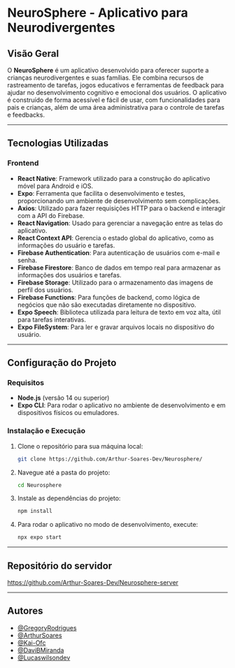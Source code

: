 # **NeuroSphere - Aplicativo para Neurodivergentes**

## **Visão Geral**

O **NeuroSphere** é um aplicativo desenvolvido para oferecer suporte a crianças neurodivergentes e suas famílias. Ele combina recursos de rastreamento de tarefas, jogos educativos e ferramentas de feedback para ajudar no desenvolvimento cognitivo e emocional dos usuários. O aplicativo é construído de forma acessível e fácil de usar, com funcionalidades para pais e crianças, além de uma área administrativa para o controle de tarefas e feedbacks.

---

## **Tecnologias Utilizadas**

### **Frontend**

- **React Native**: Framework utilizado para a construção do aplicativo móvel para Android e iOS.
- **Expo**: Ferramenta que facilita o desenvolvimento e testes, proporcionando um ambiente de desenvolvimento sem complicações.
- **Axios**: Utilizado para fazer requisições HTTP para o backend e interagir com a API do Firebase.
- **React Navigation**: Usado para gerenciar a navegação entre as telas do aplicativo.
- **React Context API**: Gerencia o estado global do aplicativo, como as informações do usuário e tarefas.
- **Firebase Authentication**: Para autenticação de usuários com e-mail e senha.
- **Firebase Firestore**: Banco de dados em tempo real para armazenar as informações dos usuários e tarefas.
- **Firebase Storage**: Utilizado para o armazenamento das imagens de perfil dos usuários.
- **Firebase Functions**: Para funções de backend, como lógica de negócios que não são executadas diretamente no dispositivo.
- **Expo Speech**: Biblioteca utilizada para leitura de texto em voz alta, útil para tarefas interativas.
- **Expo FileSystem**: Para ler e gravar arquivos locais no dispositivo do usuário.
---

## **Configuração do Projeto**

### **Requisitos**

- **Node.js** (versão 14 ou superior)
- **Expo CLI**: Para rodar o aplicativo no ambiente de desenvolvimento e em dispositivos físicos ou emuladores.

### **Instalação e Execução**

1. Clone o repositório para sua máquina local:
   ```bash
   git clone https://github.com/Arthur-Soares-Dev/Neurosphere/
   
2. Navegue até a pasta do projeto:
   ```bash
   cd Neurosphere
   
3. Instale as dependências do projeto:
   ```bash
   npm install
   
4. Para rodar o aplicativo no modo de desenvolvimento, execute:
   ```bash
   npx expo start

---
## Repositório do servidor
https://github.com/Arthur-Soares-Dev/Neurosphere-server

---
## Autores

- [@GregoryRodrigues](https://github.com/GregoryRFGMS)
- [@ArthurSoares](https://github.com/Arthur-Soares-Dev)
- [@Kai-Ofc](https://github.com/Kai-Ofc)
- [@DaviBMiranda](https://github.com/DaviBMiranda)
- [@Lucaswilsondev ](https://github.com/lucaswilsondev)
